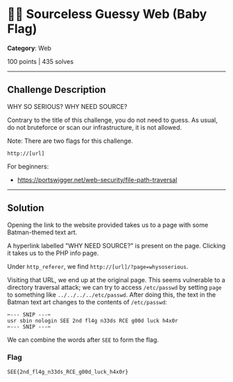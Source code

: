 # 🧑‍🎓 Sourceless Guessy Web (Baby Flag)

**Category**: Web

100 points | 435 solves

----

## Challenge Description

WHY SO SERIOUS? WHY NEED SOURCE?

Contrary to the title of this challenge, you do not need to guess. As usual, do not bruteforce or scan our infrastructure, it is not allowed.

Note: There are two flags for this challenge.

`http://[url]`

For beginners:

* https://portswigger.net/web-security/file-path-traversal

----

## Solution

Opening the link to the website provided takes us to a page with some Batman-themed text art.

A hyperlink labelled "WHY NEED SOURCE?" is present on the page. Clicking it takes us to the PHP info page.

Under `http_referer`, we find `http://[url]/?page=whysoserious`.

Visiting that URL, we end up at the original page. This seems vulnerable to a directory traversal attack; we can try to access `/etc/passwd` by setting `page` to something like `../../../../etc/passwd`. After doing this, the text in the Batman text art changes to the contents of `/etc/passwd`:

```text
✂️--- SNIP ---✂️
usr sbin nologin SEE 2nd fl4g n33ds RCE g00d luck h4x0r
✂️--- SNIP ---✂️
```

We can combine the words after `SEE` to form the flag.

### Flag

```text
SEE{2nd_fl4g_n33ds_RCE_g00d_luck_h4x0r}
```
